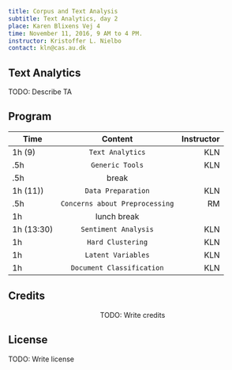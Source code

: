 ```yaml
title: Corpus and Text Analysis
subtitle: Text Analytics, day 2
place: Karen Blixens Vej 4
time: November 11, 2016, 9 AM to 4 PM.
instructor: Kristoffer L. Nielbo  
contact: kln@cas.au.dk
```
## Text Analytics

TODO: Describe TA

## Program

| Time        | Content           | Instructor  |
| ------------- |:-------------:| -----:|
| 1h (9) |`Text Analytics` |KLN|
|.5h | `Generic Tools` | KLN |
|.5h | break | |
| 1h (11)) | `Data Preparation` | KLN |
| .5h | `Concerns about Preprocessing` | RM |
| 1h | lunch break | |
| 1h (13:30) | `Sentiment Analysis` | KLN |
| 1h | `Hard Clustering` | KLN |
| 1h | `Latent Variables` | KLN |
| 1h | `Document Classification` | KLN |

## Credits

<center>TODO: Write credits</center>

## License

TODO: Write license
